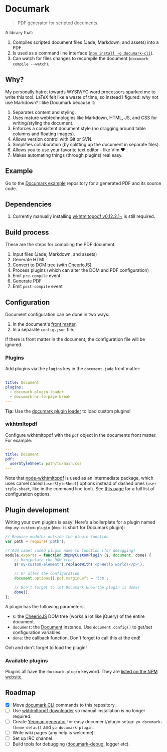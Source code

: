 # Documark

> PDF generator for scripted documents.

A library that:

1. Compiles scripted document files (Jade, Markdown, and assets) into a PDF.
2. Is used as a command line interface ([`npm install -g documark-cli`][documark-cli]).
3. Can watch for files changes to recompile the document (`documark compile --watch`).

## Why?

My personally hatret towards WYSIWYG word processors sparked me to write this tool. LaTeX felt like a waste of time, so instead I figured: why not use Markdown? I like Documark because it:

1. Separates content and styling.
2. Uses mature webtechnologies like Markdown, HTML, JS, and CSS for writing/styling the document.
3. Enforces a consistent document style (no dragging around table columns and floating images).
4. Allows version control with Git or SVN.
5. Simplifies collaboration (by splitting up the document in separate files).
6. Allows you to use your favorite text editor - like Vim ❤ .
7. Makes automating things (through plugins) real easy.

## Example

Go to the [Documark example][documark-example] repository for a generated PDF and its source code.

## Dependencies

1. Currently manually installing [wkhtmltopodf v0.12.2.1+][wkhtmltopdf-install] is still required.

## Build process

These are the steps for compiling the PDF document:

1. Input files (Jade, Markdown, and assets)
2. Generate HTML
3. Convert to DOM tree (with [CheerioJS][cheeriojs])
3. Process plugins (which can alter the DOM and PDF configuration)
4. Emit `pre-compile` event
5. Generate PDF
6. Emit `post-compile` event

## Configuration

Document configuration can be done in two ways:

1. In the document's [front matter][front-matter].
2. In a separate `config.json` file.

If there is front matter in the document, the configuration file will be ignored.

### Plugins

Add plugins via the `plugins` key in the `document.jade` front matter:

```yaml
---
title: Document
plugins:
  - documark-plugin-loader
  - documark-hr-to-page-break
---
```

__Tip:__ Use the [documark plugin loader][documark-plugin-loader] to load custom plugins!

### wkhtmltopdf

Configure wkhtmltopdf with the `pdf` object in the documents front matter. For example:

```yaml
---
title: Document
pdf:
  userStyleSheet: path/to/main.css
---
```

Note that [node-wkhtmltopdf][node-wkhtmltopdf] is used as an intermediate package, which uses camel cased (`userStyleSheet`) options instead of dashed ones (`user-style-sheet`, like in the command line tool). See [this page][wkhtmltopdf-options] for a full list of configuration options.

## Plugin development

Writing your own plugins is easy! Here's a boilerplate for a plugin named `dmp-my-custom-plugin` (`dmp-` is short for Documark plugin):

```js
// Require modules outside the plugin function
var path = require('path');

// Add camel cased plugin name to function (for debugging)
module.exports = function dmpMyCustomPlugin ($, document, done) {
	// Manipulate the DOM tree
	$('my-custom-element').replaceWith('<p>Hello world!</p>');

	// Or alter the configuration
	document.options().pdf.marginLeft = '5cm';

	// Don't forget to let Documark know the plugin is done!
	done();
};
```

A plugin has the following parameters:

- `$`: the [CheerioJS][cheeriojs] DOM tree (works a lot like jQuery) of the entire document.
- `document`: the [Document][lib-document] instance. Use `document.config()` to get/set configuration variables.
- `done`: the callback function. Don't forget to call this at the end!

Ooh and don't forget to load the plugin!

### Available plugins

Plugins all have the `documark-plugin` keyword. They are [listed on the NPM website][documark-plugins].

## Roadmap

- [x] Move [documark CLI][documark-cli] commands to this repository.
- [ ] Use [wkhtmltopdf downloader][wkhtmltopdf-downloader] so manual installation is no longer required.
- [ ] Create [Yeoman generator][yeoman-generator] for easy document/plugin setup: `yo documark-theme-default` and `yo documark-plugin`.
- [ ] Write wiki pages (any help is welcome)!
- [ ] Set up IRC channel.
- [ ] Build tools for debugging ([documark-debug][documark-debug], logger etc).

[documark-cli]: https://github.com/mauvm/documark-cli
[documark-example]: https://github.com/mauvm/documark-example
[wkhtmltopdf-install]: http://wkhtmltopdf.org/downloads.html
[cheeriojs]: https://github.com/cheeriojs/cheerio
[front-matter]: https://github.com/jxson/front-matter#example
[documark-plugin-loader]: https://www.npmjs.com/package/documark-plugin-loader
[cheeriojs]: https://github.com/cheeriojs/cheerio
[lib-document]: https://github.com/mauvm/documark/blob/master/lib/Document.js
[documark-plugins]: https://www.npmjs.com/browse/keyword/documark-plugin
[node-wkhtmltopdf]: https://www.npmjs.com/package/wkhtmltopdf
[wkhtmltopdf-options]: http://wkhtmltopdf.org/usage/wkhtmltopdf.txt
[wkhtmltopdf-downloader]: https://github.com/mauvm/wkhtmltopdf-downloader
[yeoman-generator]: https://github.com/yeoman/yo
[documark-debug]: https://github.com/mauvm/documark-debug/
